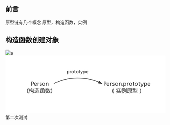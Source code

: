 ## 前言
原型链有几个概念
原型，构造函数，实例
## 构造函数创建对象
![a](https://raw.githubusercontent.com/mqyqingfeng/Blog/master/Images/prototype1.png)
![原型链1](../../images/原型链/prototype1.png)
第二次测试
